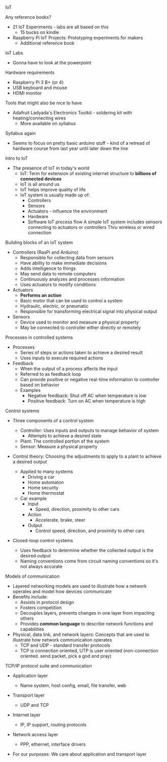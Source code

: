 IoT 


Any reference books?
* 21 IoT Experiments - labs are all based on this
	* 15 bucks on kindle
* Raspberry Pi IoT Projects: Prototyping experiments for makers
	* Additional reference book

IoT Labs
* Gonna have to look at the powerpoint

Hardware requirements
- Raspberry Pi 3 B+ (or 4)
- USB keyboard and mouse
- HDMI monitor

Tools that might also be nice to have
- Adafruit Ladyada's Electronics Toolkit - soldering kit with heating/connecting wires
	- More available on syllabus

Syllabus again
- Seems to focus on pretty basic arduino stuff - kind of a retread of hardware course from last year until later down the line 

Intro to IoT
- The presence of IoT in today's world
	- IoT: Term for extension of existing internet structure to **billions of connected devices**
	- IoT is all around us
	- IoT helps improve quality of life
	- IoT system is usually made up of:
		- Controllers
		- Sensors
		- Actuators - influence the environment
		- Hardware
		- Software
IoT process flow
	A simple IoT system includes sensors connecting to actuators or controllers
		Thru wireless or wired connection

Building blocks of an IoT system
- Controllers (RasPi and Arduino)
	- Responsible for collecting data from sensors
	- Have ability to make immediate decisions
	- Adds intelligence to things
	- May send data to remote computers
	- Continuously analyzes and processes information
	- Uses actuators to modify conditions
- Actuators
	- **Performs an action**
	- Basic motor that can be used to control a system
	- Hydraulic, electric, or pneumatic
	- Responsible for transforming electrical signal into physical output
- Sensors
	- Device used to monitor and measure a physical property
	- May be connected to controller either directly or remotely

Processes in controlled systems
- Processes
	- Series of steps or actions taken to achieve a desired result
	- Uses inputs to execute required actions
- Feedback
	- When the output of a process affects the input
	- Referred to as feedback loop
	- Can provide positive or negative real-time information to controller based on behavior
	- Examples
		- Negative feedback: Shut off AC when temperature is low
		- Positive feedback: Turn on AC when temperature is high

Control systems
- Three components of a control system
	- Controller: Uses inputs and outputs to manage behavior of system
		- Attempts to achieve a desired state
	- Plant: The controlled portion of the system
	- Sensor: Measure a physical property
- Control theory: Choosing the adjustments to apply to a plant to achieve a desired output
	- Applied to many systems
		- Driving a car
		- Home automaton
		- Home security
		- Home thermostat
	- Car example
		- Input
			- Speed, direction, proximity to other cars
		- Action
			- Accelerate, brake, steer
		- Output
			- Control speed, direction, and proximity to other cars

- Closed-loop control systems
	- Uses feedback to determine whether the collected output is the desired output
	- Naming conventions come from circuit naming conventions so it's not always accurate

Models of communication
- Layered networking models are used to illustrate how a network operates and model how devices communicate
- Benefits include:
	- Assists in protocol design
	- Fosters competition
	- Decouples layers, prevents changes in one layer from impacting others
	- Provides **common language** to describe network functions and capabilities
- Physical, data link, and network layers: Concepts that are used to illustrate how network communication operates
	- TCP and UDP - standard transfer protocols
	- TCP is connection oriented, UTP is user oriented (non-connection oriented. send packet, pick a god and pray)

TCP/IP protocol suite and communication
- Application layer
	- Name system, host config, email, file transfer, web
- Transport layer
	- UDP and TCP
- Internet layer
	- IP, IP support, routing protocols
- Network access layer
	- PPP, ethernet, interface drivers

- For our purposes: We care about application and transport layer
